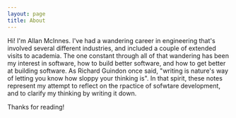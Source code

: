 ```yaml
---
layout: page
title: About
---
```


Hi! I'm Allan McInnes. I've had a wandering career in engineering that's involved several different industries, and included a couple of extended visits to academia. The one constant through all of that wandering has been my interest in software, how to build better software, and how to get better at building software. As Richard Guindon once said, "writing is nature's way of letting you know how sloppy your thinking is". In that spirit, these notes represent my attempt to reflect on the rpactice of sofwtare development, and to clarify my thinking by writing it down.

Thanks for reading!


